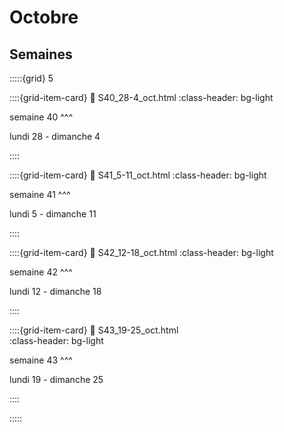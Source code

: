 # Octobre 

## Semaines

:::::{grid} 5

::::{grid-item-card}
:link: S40_28-4_oct.html 
:class-header: bg-light

semaine 40
^^^

lundi 28 - dimanche 4

::::

::::{grid-item-card}
:link: S41_5-11_oct.html 
:class-header: bg-light

semaine 41
^^^

lundi 5 - dimanche 11


::::

::::{grid-item-card}
:link: S42_12-18_oct.html 
:class-header: bg-light

semaine 42
^^^

lundi 12 - dimanche 18

::::

::::{grid-item-card}
:link: S43_19-25_oct.html  
:class-header: bg-light

semaine 43
^^^

lundi 19 - dimanche 25

::::

:::::